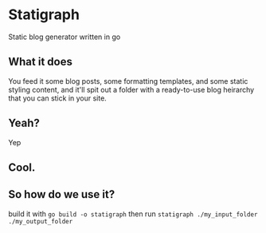 # Statigraph
Static blog generator written in go

## What it does
You feed it some blog posts, some formatting templates, and some static styling content, and it'll spit out a folder with a ready-to-use blog heirarchy that you can stick in your site.

## Yeah?
Yep

## Cool.

## So how do we use it?
build it with `go build -o statigraph` then run `statigraph ./my_input_folder ./my_output_folder`
